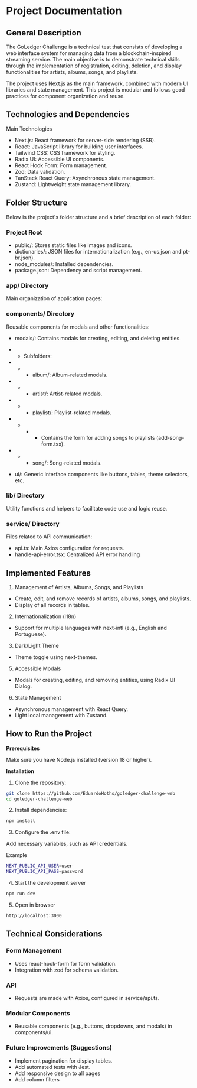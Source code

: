 # Project Documentation

## General Description
The GoLedger Challenge is a technical test that consists of developing a web interface system for managing data from a blockchain-inspired streaming service. The main objective is to demonstrate technical skills through the implementation of registration, editing, deletion, and display functionalities for artists, albums, songs, and playlists.

The project uses Next.js as the main framework, combined with modern UI libraries and state management. This project is modular and follows good practices for component organization and reuse.

## Technologies and Dependencies

Main Technologies

- Next.js: React framework for server-side rendering (SSR).
- React: JavaScript library for building user interfaces.
- Tailwind CSS: CSS framework for styling.
- Radix UI: Accessible UI components.
- React Hook Form: Form management.
- Zod: Data validation.
- TanStack React Query: Asynchronous state management.
- Zustand: Lightweight state management library.

## Folder Structure
Below is the project's folder structure and a brief description of each folder:

### Project Root
- public/: Stores static files like images and icons.
- dictionaries/: JSON files for internationalization (e.g., en-us.json and pt-br.json).
- node_modules/: Installed dependencies.
- package.json: Dependency and script management.
  
### app/ Directory

Main organization of application pages:

### components/ Directory

Reusable components for modals and other functionalities:

- modals/: Contains modals for creating, editing, and deleting entities.

- - Subfolders:
- - - album/: Album-related modals.
- - - artist/: Artist-related modals.
- - - playlist/: Playlist-related modals.
- - - - Contains the form for adding songs to playlists (add-song-form.tsx).
- - - song/: Song-related modals.
- ui/: Generic interface components like buttons, tables, theme selectors, etc.


### lib/ Directory
Utility functions and helpers to facilitate code use and logic reuse.

### service/ Directory
Files related to API communication:

- api.ts: Main Axios configuration for requests.
- handle-api-error.tsx: Centralized API error handling
  
## Implemented Features
1. Management of Artists, Albums, Songs, and Playlists

- Create, edit, and remove records of artists, albums, songs, and playlists.
- Display of all records in tables.

2. Internationalization (i18n)

- Support for multiple languages with next-intl (e.g., English and Portuguese).

3. Dark/Light Theme

- Theme toggle using next-themes.

5. Accessible Modals

- Modals for creating, editing, and removing entities, using Radix UI Dialog.

6. State Management

- Asynchronous management with React Query.
- Light local management with Zustand.
  
## How to Run the Project
**Prerequisites**

Make sure you have Node.js installed (version 18 or higher).

**Installation**

1. Clone the repository:

```bash
git clone https://github.com/EduardoHoths/goledger-challenge-web
cd goledger-challenge-web
```

2. Install dependencies:

```bash
npm install
```

3. Configure the .env file:

Add necessary variables, such as API credentials.

Example

```bash
NEXT_PUBLIC_API_USER=user
NEXT_PUBLIC_API_PASS=password
```


4. Start the development server

```bash
npm run dev
```


5. Open in browser

```arduino
http://localhost:3000
```

## Technical Considerations

### Form Management

- Uses react-hook-form for form validation.
- Integration with zod for schema validation.

### API

- Requests are made with Axios, configured in service/api.ts.

### Modular Components

- Reusable components (e.g., buttons, dropdowns, and modals) in components/ui.

### Future Improvements (Suggestions)

- Implement pagination for display tables.
- Add automated tests with Jest.
- Add responsive design to all pages
- Add column filters
